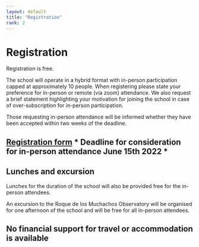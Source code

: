 ```yaml
---
layout: default
title: "Registration"
rank: 2
---
```

# Registration

Registration is free.

The school will operate in a hybrid format with in-person participation capped at approximately 10 people.  When registering please state your preference for in-person or remote (via zoom) attendance.  We also request a brief statement highlighting your motivation for joining the school in case of over-subscription for in-person participation.

Those requesting in-person attendance will be informed whether they have been accepted within two weeks of the deadline.

## [Registration form](https://docs.google.com/forms/d/e/1FAIpQLScaVcu1drZViepYn_UZ1cHutmKqg0OJNNnxt_yAsP8-JnXuLg/viewform) * Deadline for consideration for in-person attendance June 15th 2022 *

## Lunches and excursion

Lunches for the duration of the school will also be provided free for the in-person attendees.

An excursion to the Roque de los Muchachos Observatory will be organised for one afternoon of the school and will be free for all in-person attendees.

## No financial support for travel or accommodation is available

